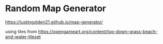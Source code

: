 # Random Map Generator

https://justingolden21.github.io/map-generator/

using tiles from https://opengameart.org/content/top-down-grass-beach-and-water-tileset